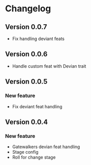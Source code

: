 # Changelog

## Version 0.0.7
- Fix handling deviant feats

## Version 0.0.6
- Handle custom feat with Devian trait

## Version 0.0.5

### New feature
- Fix deviant feat handling

## Version 0.0.4

### New feature
- Gatewalkers devian feat handling
- Stage config
- Roll for change stage